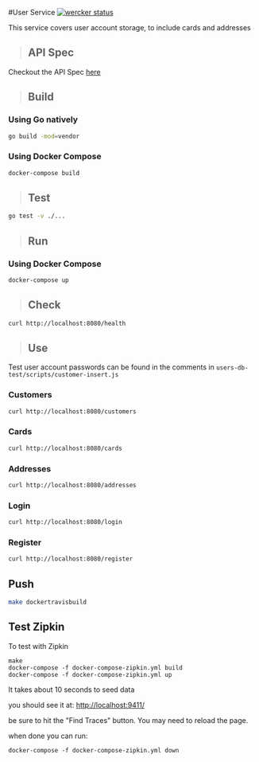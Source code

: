#User Service
[![wercker status](https://app.wercker.com/status/f59f625d8e8d9c33c00378517e1b26bb/s/ "wercker status")](https://app.wercker.com/project/byKey/f59f625d8e8d9c33c00378517e1b26bb)


This service covers user account storage, to include cards and addresses

>## API Spec

Checkout the API Spec [here](https://mushop.docs.apiary.io)

>## Build

### Using Go natively

```bash
go build -mod=vendor
```

### Using Docker Compose

```bash
docker-compose build
```

>## Test

```bash
go test -v ./...
```

>## Run

### Using Docker Compose
```bash
docker-compose up
```

>## Check

```bash
curl http://localhost:8080/health
```

>## Use

Test user account passwords can be found in the comments in `users-db-test/scripts/customer-insert.js`

### Customers

```bash
curl http://localhost:8080/customers
```

### Cards
```bash
curl http://localhost:8080/cards
```

### Addresses

```bash
curl http://localhost:8080/addresses
```

### Login
```bash
curl http://localhost:8080/login
```

### Register

```bash
curl http://localhost:8080/register
```

## Push

```bash
make dockertravisbuild
```

## Test Zipkin

To test with Zipkin

```
make
docker-compose -f docker-compose-zipkin.yml build
docker-compose -f docker-compose-zipkin.yml up
```
It takes about 10 seconds to seed data

you should see it at:
[http://localhost:9411/](http://localhost:9411)

be sure to hit the "Find Traces" button.  You may need to reload the page.

when done you can run:
```
docker-compose -f docker-compose-zipkin.yml down
```
